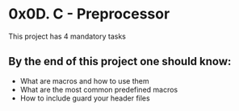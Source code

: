 # 0x0D. C - Preprocessor
This project has 4 mandatory tasks

## By the end of this project one should know:
* What are macros and how to use them
* What are the most common predefined macros
* How to include guard your header files
